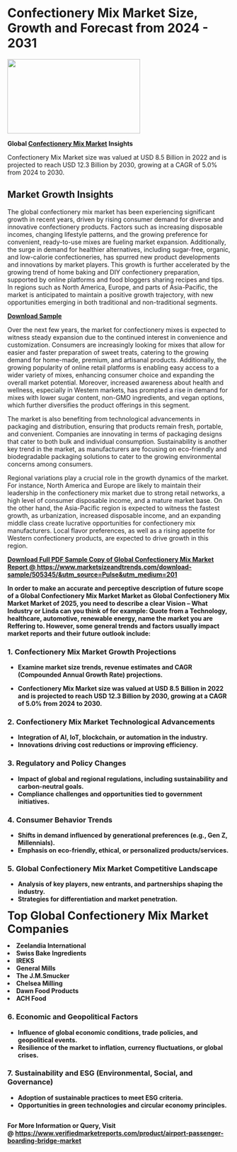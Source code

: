 <H1>Confectionery Mix Market Size, Growth and Forecast from 2024 - 2031</H1><img class="aligncenter size-medium wp-image-584254" src="https://thirdeyenews.in/wp-content/uploads/2024/09/Global-Market-Research-300x168.jpeg" alt="" width="300" height="168" /><p><strong>Global&nbsp;<a href="https://www.marketsizeandtrends.com/download-sample/505345/&amp;utm_source=Pulse&amp;utm_medium=201">Confectionery Mix Market</a> Insights</strong></p><p>Confectionery Mix Market size was valued at USD 8.5 Billion in 2022 and is projected to reach USD 12.3 Billion by 2030, growing at a CAGR of 5.0% from 2024 to 2030.</p><p><h2>Market Growth Insights</h2> <p>The global confectionery mix market has been experiencing significant growth in recent years, driven by rising consumer demand for diverse and innovative confectionery products. Factors such as increasing disposable incomes, changing lifestyle patterns, and the growing preference for convenient, ready-to-use mixes are fueling market expansion. Additionally, the surge in demand for healthier alternatives, including sugar-free, organic, and low-calorie confectioneries, has spurred new product developments and innovations by market players. This growth is further accelerated by the growing trend of home baking and DIY confectionery preparation, supported by online platforms and food bloggers sharing recipes and tips. In regions such as North America, Europe, and parts of Asia-Pacific, the market is anticipated to maintain a positive growth trajectory, with new opportunities emerging in both traditional and non-traditional segments.</p> <p><strong><a href="sample-link">Download Sample</a></strong></p> <p>Over the next few years, the market for confectionery mixes is expected to witness steady expansion due to the continued interest in convenience and customization. Consumers are increasingly looking for mixes that allow for easier and faster preparation of sweet treats, catering to the growing demand for home-made, premium, and artisanal products. Additionally, the growing popularity of online retail platforms is enabling easy access to a wider variety of mixes, enhancing consumer choice and expanding the overall market potential. Moreover, increased awareness about health and wellness, especially in Western markets, has prompted a rise in demand for mixes with lower sugar content, non-GMO ingredients, and vegan options, which further diversifies the product offerings in this segment.</p> <p>The market is also benefiting from technological advancements in packaging and distribution, ensuring that products remain fresh, portable, and convenient. Companies are innovating in terms of packaging designs that cater to both bulk and individual consumption. Sustainability is another key trend in the market, as manufacturers are focusing on eco-friendly and biodegradable packaging solutions to cater to the growing environmental concerns among consumers.</p> <p>Regional variations play a crucial role in the growth dynamics of the market. For instance, North America and Europe are likely to maintain their leadership in the confectionery mix market due to strong retail networks, a high level of consumer disposable income, and a mature market base. On the other hand, the Asia-Pacific region is expected to witness the fastest growth, as urbanization, increased disposable income, and an expanding middle class create lucrative opportunities for confectionery mix manufacturers. Local flavor preferences, as well as a rising appetite for Western confectionery products, are expected to drive growth in this region.</p> <p><strong><a href="more-link"></p><p><span class=""><strong>Download Full PDF Sample Copy of Global Confectionery Mix Market Report</strong> @ <a href="https://www.marketsizeandtrends.com/download-sample/505345/&amp;utm_source=Pulse&amp;utm_medium=201" target="_blank">https://www.marketsizeandtrends.com/download-sample/505345/&amp;utm_source=Pulse&amp;utm_medium=201</a></span></p><p>In order to make an accurate and perceptive description of future scope of a Global&nbsp;Confectionery Mix Market Market as Global&nbsp;Confectionery Mix Market Market of 2025, you need to describe a clear Vision &ndash; What Industry or Linda can you think of for example: Quote from a Technology, healthcare, automotive, renewable energy, name the market you are Reffering to. However, some general trends and factors usually impact market reports and their future outlook include:</p><h3>1.&nbsp;<strong>Confectionery Mix Market Growth Projections</strong></h3><ul><li>Examine market size trends, revenue estimates and CAGR (Compounded Annual Growth Rate) projections.</li><li><p>Confectionery Mix Market size was valued at USD 8.5 Billion in 2022 and is projected to reach USD 12.3 Billion by 2030, growing at a CAGR of 5.0% from 2024 to 2030.</p></li></ul><h3>2.&nbsp;<strong>Confectionery Mix Market Technological Advancements</strong></h3><ul><li>Integration of AI, IoT, blockchain, or automation in the industry.</li><li>Innovations driving cost reductions or improving efficiency.</li></ul><h3>3.&nbsp;<strong>Regulatory and Policy Changes</strong></h3><ul><li>Impact of global and regional regulations, including sustainability and carbon-neutral goals.</li><li>Compliance challenges and opportunities tied to government initiatives.</li></ul><h3>4.&nbsp;<strong>Consumer Behavior Trends</strong></h3><ul><li>Shifts in demand influenced by generational preferences (e.g., Gen Z, Millennials).</li><li>Emphasis on eco-friendly, ethical, or personalized products/services.</li></ul><h3>5.&nbsp;<strong>Global Confectionery Mix Market Competitive Landscape</strong></h3><ul><li>Analysis of key players, new entrants, and partnerships shaping the industry.</li><li>Strategies for differentiation and market penetration.</li></ul><p data-pm-slice="1 1 []"><span style="color: inherit; font-family: inherit; font-size: 25px;">Top Global Confectionery Mix Market Companies</span></p><div class="" data-test-id=""><p><li>Zeelandia International</li><li> Swiss Bake Ingredients</li><li> IREKS</li><li> General Mills</li><li> The J.M.Smucker</li><li> Chelsea Milling</li><li> Dawn Food Products</li><li> ACH Food</li></p></div><h3>6.&nbsp;<strong>Economic and Geopolitical Factors</strong></h3><ul><li>Influence of global economic conditions, trade policies, and geopolitical events.</li><li>Resilience of the market to inflation, currency fluctuations, or global crises.</li></ul><h3>7.&nbsp;<strong>Sustainability and ESG (Environmental, Social, and Governance)</strong></h3><ul><li>Adoption of sustainable practices to meet ESG criteria.</li><li>Opportunities in green technologies and circular economy principles.</li></ul><h2><strong style="font-size: 14px;">For More Information or Query, Visit @&nbsp;</strong><a style="background-color: #ffffff; font-size: 14px;" href="https://www.marketsizeandtrends.com/report/confectionery-mix-market/" target="_blank">https://www.verifiedmarketreports.com/product/airport-passenger-boarding-bridge-market</a></h2>
